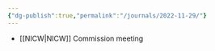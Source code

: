 ```yaml
---
{"dg-publish":true,"permalink":"/journals/2022-11-29/"}
---
```


- [[NICW\|NICW]] Commission meeting